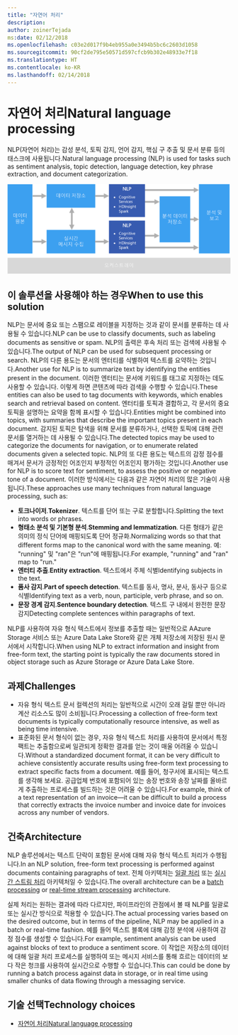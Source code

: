 ```yaml
---
title: "자연어 처리"
description: 
author: zoinerTejada
ms:date: 02/12/2018
ms.openlocfilehash: c03e2d017f9b4eb955a0e3494b5bc6c2603d1058
ms.sourcegitcommit: 90cf2de795e50571d597cfcb9b302e48933e7f18
ms.translationtype: HT
ms.contentlocale: ko-KR
ms.lasthandoff: 02/14/2018
---
```

# <a name="natural-language-processing"></a><span data-ttu-id="891bc-102">자연어 처리</span><span class="sxs-lookup"><span data-stu-id="891bc-102">Natural language processing</span></span>

<span data-ttu-id="891bc-103">NLP(자연어 처리)는 감성 분석, 토픽 감지, 언어 감지, 핵심 구 추출 및 문서 분류 등의 태스크에 사용됩니다.</span><span class="sxs-lookup"><span data-stu-id="891bc-103">Natural language processing (NLP) is used for tasks such as sentiment analysis, topic detection, language detection, key phrase extraction, and document categorization.</span></span>

![](./images/nlp-pipeline.png)

## <a name="when-to-use-this-solution"></a><span data-ttu-id="891bc-104">이 솔루션을 사용해야 하는 경우</span><span class="sxs-lookup"><span data-stu-id="891bc-104">When to use this solution</span></span>

<span data-ttu-id="891bc-105">NLP는 문서에 중요 또는 스팸으로 레이블을 지정하는 것과 같이 문서를 분류하는 데 사용될 수 있습니다.</span><span class="sxs-lookup"><span data-stu-id="891bc-105">NLP can be use to classify documents, such as labeling documents as sensitive or spam.</span></span> <span data-ttu-id="891bc-106">NLP의 출력은 후속 처리 또는 검색에 사용될 수 있습니다.</span><span class="sxs-lookup"><span data-stu-id="891bc-106">The output of NLP can be used for subsequent processing or search.</span></span> <span data-ttu-id="891bc-107">NLP의 다른 용도는 문서의 엔터티를 식별하여 텍스트를 요약하는 것입니다.</span><span class="sxs-lookup"><span data-stu-id="891bc-107">Another use for NLP is to summarize text by identifying the entities present in the document.</span></span> <span data-ttu-id="891bc-108">이러한 엔터티는 문서에 키워드를 태그로 지정하는 데도 사용할 수 있습니다. 이렇게 하면 콘텐츠에 따라 검색을 수행할 수 있습니다.</span><span class="sxs-lookup"><span data-stu-id="891bc-108">These entities can also be used to tag documents with keywords, which enables search and retrieval based on content.</span></span> <span data-ttu-id="891bc-109">엔터티를 토픽과 결합하고, 각 문서의 중요 토픽을 설명하는 요약을 함께 표시할 수 있습니다.</span><span class="sxs-lookup"><span data-stu-id="891bc-109">Entities might be combined into topics, with summaries that describe the important topics present in each document.</span></span> <span data-ttu-id="891bc-110">감지된 토픽은 탐색을 위해 문서를 분류하거나, 선택한 토픽에 대해 관련 문서를 열거하는 데 사용될 수 있습니다.</span><span class="sxs-lookup"><span data-stu-id="891bc-110">The detected topics may be used to categorize the documents for navigation, or to enumerate related documents given a selected topic.</span></span> <span data-ttu-id="891bc-111">NLP의 또 다른 용도는 텍스트의 감정 점수를 매겨서 문서가 긍정적인 어조인지 부정적인 어조인지 평가하는 것입니다.</span><span class="sxs-lookup"><span data-stu-id="891bc-111">Another use for NLP is to score text for sentiment, to assess the positive or negative tone of a document.</span></span> <span data-ttu-id="891bc-112">이러한 방식에서는 다음과 같은 자연어 처리의 많은 기술이 사용됩니다.</span><span class="sxs-lookup"><span data-stu-id="891bc-112">These approaches use many techniques from natural language processing, such as:</span></span> 

- <span data-ttu-id="891bc-113">**토크나이저**.</span><span class="sxs-lookup"><span data-stu-id="891bc-113">**Tokenizer**.</span></span> <span data-ttu-id="891bc-114">텍스트를 단어 또는 구로 분할합니다.</span><span class="sxs-lookup"><span data-stu-id="891bc-114">Splitting the text into words or phrases.</span></span>
- <span data-ttu-id="891bc-115">**형태소 분석 및 기본형 분석**.</span><span class="sxs-lookup"><span data-stu-id="891bc-115">**Stemming and lemmatization**.</span></span> <span data-ttu-id="891bc-116">다른 형태가 같은 의미의 정식 단어에 매핑되도록 단어 정규화.</span><span class="sxs-lookup"><span data-stu-id="891bc-116">Normalizing words so that that different forms map to the canonical word with the same meaning.</span></span> <span data-ttu-id="891bc-117">예: "running" 및 "ran"은 "run"에 매핑됩니다.</span><span class="sxs-lookup"><span data-stu-id="891bc-117">For example, "running" and "ran" map to "run."</span></span> 
- <span data-ttu-id="891bc-118">**엔터티 추출**.</span><span class="sxs-lookup"><span data-stu-id="891bc-118">**Entity extraction**.</span></span> <span data-ttu-id="891bc-119">텍스트에서 주체 식별</span><span class="sxs-lookup"><span data-stu-id="891bc-119">Identifying subjects in the text.</span></span>
- <span data-ttu-id="891bc-120">**품사 감지**.</span><span class="sxs-lookup"><span data-stu-id="891bc-120">**Part of speech detection**.</span></span> <span data-ttu-id="891bc-121">텍스트를 동사, 명사, 분사, 동사구 등으로 식별</span><span class="sxs-lookup"><span data-stu-id="891bc-121">Identifying text as a verb, noun, participle, verb phrase, and so on.</span></span>
- <span data-ttu-id="891bc-122">**문장 경계 감지**.</span><span class="sxs-lookup"><span data-stu-id="891bc-122">**Sentence boundary detection**.</span></span> <span data-ttu-id="891bc-123">텍스트 구 내에서 완전한 문장 감지</span><span class="sxs-lookup"><span data-stu-id="891bc-123">Detecting complete sentences within paragraphs of text.</span></span>

<span data-ttu-id="891bc-124">NLP를 사용하여 자유 형식 텍스트에서 정보를 추출할 때는 일반적으로 AAzure Storage 서비스 또는 Azure Data Lake Store와 같은 개체 저장소에 저장된 원시 문서에서 시작합니다.</span><span class="sxs-lookup"><span data-stu-id="891bc-124">When using NLP to extract information and insight from free-form text, the starting point is typically the raw documents stored in object storage such as Azure Storage or Azure Data Lake Store.</span></span> 

## <a name="challenges"></a><span data-ttu-id="891bc-125">과제</span><span class="sxs-lookup"><span data-stu-id="891bc-125">Challenges</span></span>

- <span data-ttu-id="891bc-126">자유 형식 텍스트 문서 컬렉션의 처리는 일반적으로 시간이 오래 걸릴 뿐만 아니라 계산 리소스도 많이 소비됩니다.</span><span class="sxs-lookup"><span data-stu-id="891bc-126">Processing a collection of free-form text documents is typically computationally resource intensive, as well as being time intensive.</span></span>
- <span data-ttu-id="891bc-127">표준화된 문서 형식이 없는 경우, 자유 형식 텍스트 처리를 사용하여 문서에서 특정 팩트는 추출함으로써 일관되게 정확한 결과를 얻는 것이 매울 어려울 수 있습니다.</span><span class="sxs-lookup"><span data-stu-id="891bc-127">Without a standardized document format, it can be very difficult to achieve consistently accurate results using free-form text processing to extract specific facts from a document.</span></span> <span data-ttu-id="891bc-128">예를 들어, 청구서에 표시되는 텍스트를 생각해 보세요. 공급업체 번호에 포함되어 있는 송장 번호와 송장 날짜를 올바르게 추출하는 프로세스를 빌드하는 것은 어려울 수 있습니다.</span><span class="sxs-lookup"><span data-stu-id="891bc-128">For example, think of a text representation of an invoice&mdash;it can be difficult to build a process that correctly extracts the invoice number and invoice date for invoices across any number of vendors.</span></span>

## <a name="architecture"></a><span data-ttu-id="891bc-129">건축</span><span class="sxs-lookup"><span data-stu-id="891bc-129">Architecture</span></span>

<span data-ttu-id="891bc-130">NLP 솔루션에서는 텍스트 단락이 포함된 문서에 대해 자유 형식 텍스트 처리가 수행됩니다.</span><span class="sxs-lookup"><span data-stu-id="891bc-130">In an NLP solution, free-form text processing is performed against documents containing paragraphs of text.</span></span> <span data-ttu-id="891bc-131">전체 아키텍처는 [일괄 처리](./batch-processing.md) 또는 [실시간 스트림 처리](./real-time-processing.md) 아키텍처일 수 있습니다.</span><span class="sxs-lookup"><span data-stu-id="891bc-131">The overall architecture can be a [batch processing](./batch-processing.md) or [real-time stream processing](./real-time-processing.md) architecture.</span></span>

<span data-ttu-id="891bc-132">실제 처리는 원하는 결과에 따라 다르지만, 파이프라인의 관점에서 볼 때 NLP를 일괄로 또는 실시간 방식으로 적용할 수 있습니다.</span><span class="sxs-lookup"><span data-stu-id="891bc-132">The actual processing varies based on the desired outcome, but in terms of the pipeline, NLP may be applied in a batch or real-time fashion.</span></span> <span data-ttu-id="891bc-133">예를 들어 텍스트 블록에 대해 감정 분석에 사용하여 감정 점수를 생성할 수 있습니다.</span><span class="sxs-lookup"><span data-stu-id="891bc-133">For example, sentiment analysis can be used against blocks of text to produce a sentiment score.</span></span> <span data-ttu-id="891bc-134">이 작업은 저장소의 데이터에 대해 일괄 처리 프로세스를 실행하여 또는 메시지 서비스를 통해 흐르는 데이터의 보다 작은 청크를 사용하여 실시간으로 수행할 수 있습니다.</span><span class="sxs-lookup"><span data-stu-id="891bc-134">This can could be done by running a batch process against data in storage, or in real time using smaller chunks of data flowing through a messaging service.</span></span>

## <a name="technology-choices"></a><span data-ttu-id="891bc-135">기술 선택</span><span class="sxs-lookup"><span data-stu-id="891bc-135">Technology choices</span></span>

- [<span data-ttu-id="891bc-136">자연어 처리</span><span class="sxs-lookup"><span data-stu-id="891bc-136">Natural language processing</span></span>](../technology-choices/natural-language-processing.md)